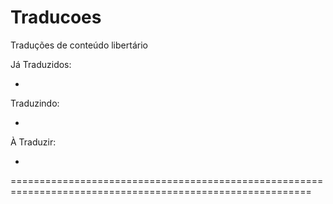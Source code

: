 # Traducoes
Traduções de conteúdo libertário



Já Traduzidos:

-

Traduzindo:

-

À Traduzir:

-

==========================================================================================================
